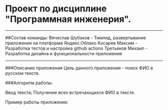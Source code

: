 # Проект по дисциплине "Программная инженерия".
---
##Состав команды:
Вячеслав Шубаков - Тимлид, развертывание приложения на платформе Яндекс.Облако
Косарев Максим - Разработка тестов и настройка github actions
Третьяков Михаил - Разработка дизайна и функциональности приложения

---

###Описание приложения
Цель данного приложения - поиск ФИО в русском тексте.

###Алгоритм работы:

Ввод текста;
Получение всех встречающихся ФИО в тексте.

Пример работы приложения:
